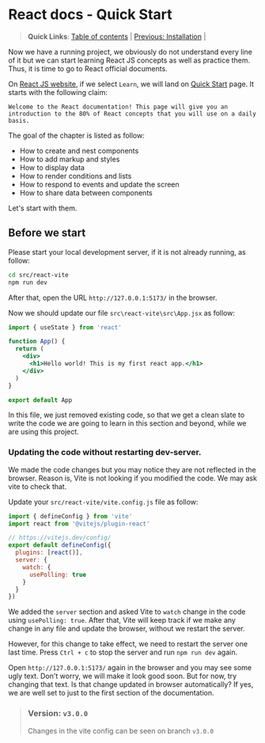 # React docs - Quick Start

> **Quick Links**: 
> [Table of contents](../contents.md) | [Previous: Installation](../notes/installation.md) | 

Now we have a running project, we obviously do not understand every line of it but we can start learning React JS concepts as well as practice them. Thus, it is time to go to React official documents.

On [React JS website](https://react.dev/), if we select `Learn`, we will land on [Quick Start](https://react.dev/learn) page. It starts with the following claim:

`Welcome to the React documentation! This page will give you an introduction to the 80% of React concepts that you will use on a daily basis.`

The goal of the chapter is listed as follow:

- How to create and nest components
- How to add markup and styles
- How to display data
- How to render conditions and lists
- How to respond to events and update the screen
- How to share data between components

Let's start with them.

## Before we start

Please start your local development server, if it is not already running, as follow:

```bash
cd src/react-vite
npm run dev
```

After that, open the URL `http://127.0.0.1:5173/` in the browser.

Now we should update our file `src\react-vite\src\App.jsx` as follow:

```jsx
import { useState } from 'react'

function App() {
  return (
    <div>
      <h1>Hello world! This is my first react app.</h1>
    </div>
  )
}

export default App
```

In this file, we just removed existing code, so that we get a clean slate to write the code we are going to learn in this section and beyond, while we are using this project.

### Updating the code without restarting dev-server.

We made the code changes but you may notice they are not reflected in the browser. Reason is, Vite is not looking if you modified the code. We may ask vite to check that.

Update your `src/react-vite/vite.config.js` file as follow:

```js
import { defineConfig } from 'vite'
import react from '@vitejs/plugin-react'

// https://vitejs.dev/config/
export default defineConfig({
  plugins: [react()],
  server: {
    watch: {
      usePolling: true
    }
  }
})
```

We added the `server` section and asked Vite to `watch` change in the code using `usePolling: true`. After that, Vite will keep track if we make any change in any file and update the browser, without we restart the server.

However, for this change to take effect, we need to restart the server one last time. Press `Ctrl + c` to stop the server and run `npm run dev` again.

Open `http://127.0.0.1:5173/` again in the browser and you may see some ugly text. Don't worry, we will make it look good soon. But for now, try changing that text. Is that change updated in browser automatically? If yes, we are well set to just to the first section of the documentation.

> ### Version: `v3.0.0`
>
> Changes in the vite config can be seen on branch `v3.0.0`

